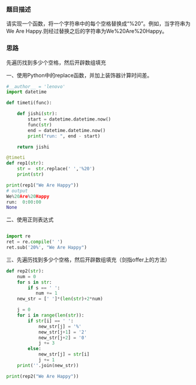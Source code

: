 ### 题目描述

请实现一个函数，将一个字符串中的每个空格替换成“%20”。例如，当字符串为We Are Happy.则经过替换之后的字符串为We%20Are%20Happy。

### 思路

先遍历找到多少个空格，然后开辟数组填充

一、使用Python中的replace函数，并加上装饰器计算时间差。

```python
#__author__ = 'lenovo'
import datetime

def timeti(func):

    def jishi(str):
        start = datetime.datetime.now()
        func(str)
        end = datetime.datetime.now()
        print("run: ", end - start)

    return jishi

@timeti
def rep1(str):
    str =  str.replace(' ','%20')
    print(str)

print(rep1("We Are Happy"))
# output
We%20Are%20Happy
run:  0:00:00
None
```

二、使用正则表达式

```python

import re
ret = re.compile(' ')
ret.sub('20%', "We Are Happy")
```



三、先遍历找到多少个空格，然后开辟数组填充（剑指offer上的方法）

```python
def rep2(str):
    num = 0
    for s in str:
        if s == ' ':
           num += 1
    new_str = [' ']*(len(str)+2*num)

    j = 0
    for i in range(len(str)):
        if str[i] == ' ':
            new_str[j] = '%'
            new_str[j+1] = '2'
            new_str[j+2] = '0'
            j += 3
        else:
            new_str[j] = str[i]
            j += 1
    print(''.join(new_str))

print(rep2("We Are Happy"))
```



